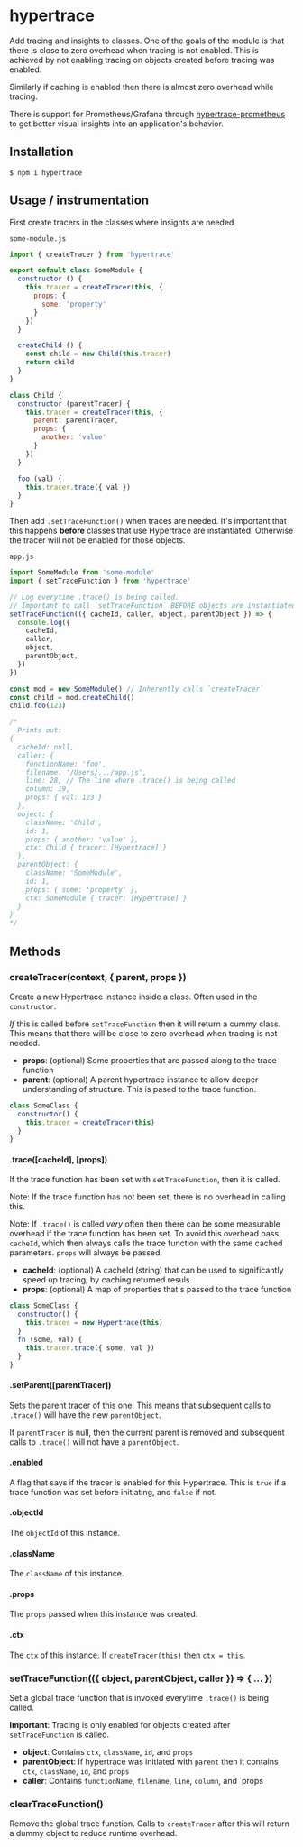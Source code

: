 # hypertrace

Add tracing and insights to classes. One of the goals of the module is that there is close to zero overhead when tracing is not enabled. This is achieved by not enabling tracing on objects created before tracing was enabled.

Similarly if caching is enabled then there is almost zero overhead while tracing.

There is support for Prometheus/Grafana through [hypertrace-prometheus](https://github.com/holepunchto/hypertrace-prometheus) to get better visual insights into an application's behavior.

## Installation

```
$ npm i hypertrace
```

## Usage / instrumentation

First create tracers in the classes where insights are needed

`some-module.js`
``` js
import { createTracer } from 'hypertrace'

export default class SomeModule {
  constructor () {
    this.tracer = createTracer(this, {
      props: {
        some: 'property'
      }
    })
  }

  createChild () {
    const child = new Child(this.tracer)
    return child
  }
}

class Child {
  constructor (parentTracer) {
    this.tracer = createTracer(this, {
      parent: parentTracer,
      props: {
        another: 'value'
      }
    })
  }

  foo (val) {
    this.tracer.trace({ val })
  }
}
```

Then add `.setTraceFunction()` when traces are needed. It's important that this happens **before** classes that use Hypertrace are instantiated. Otherwise the tracer will not be enabled for those objects.

`app.js`
``` js
import SomeModule from 'some-module'
import { setTraceFunction } from 'hypertrace'

// Log everytime .trace() is being called.
// Important to call `setTraceFunction` BEFORE objects are instantiated and calls `createTracer`
setTraceFunction(({ cacheId, caller, object, parentObject }) => {
  console.log({
    cacheId,
    caller,
    object,
    parentObject,
  })
})

const mod = new SomeModule() // Inherently calls `createTracer`
const child = mod.createChild()
child.foo(123)

/*
  Prints out:
{
  cacheId: null,
  caller: {
    functionName: 'foo',
    filename: '/Users/.../app.js',
    line: 28, // The line where .trace() is being called
    column: 19,
    props: { val: 123 }
  },
  object: {
    className: 'Child',
    id: 1,
    props: { another: 'value' },
    ctx: Child { tracer: [Hypertrace] }
  },
  parentObject: {
    className: 'SomeModule',
    id: 1,
    props: { some: 'property' },
    ctx: SomeModule { tracer: [Hypertrace] }
  }
}
*/
```

## Methods

### createTracer(context, { parent, props })

Create a new Hypertrace instance inside a class. Often used in the `constructor`.

_If_ this is called before `setTraceFunction` then it will return a cummy class. This means that there will be close to zero overhead when tracing is not needed.

- **props**: (optional) Some properties that are passed along to the trace function
- **parent**: (optional) A parent hypertrace instance to allow deeper understanding of structure. This is pased to the trace function.

``` js
class SomeClass {
  constructor() {
    this.tracer = createTracer(this)
  }
}
```

#### .trace([cacheId], [props])

If the trace function has been set with `setTraceFunction`, then it is called.

Note: If the trace function has not been set, there is no overhead in calling this.

Note: If `.trace()` is called _very_ often then there can be some measurable overhead if the trace function has been set. To avoid this overhead pass `cacheId`, which then always calls the trace function with the same cached parameters. `props` will always be passed.

- **cacheId**: (optional) A cacheId (string) that can be used to significantly speed up tracing, by caching returned resuls.
- **props**: (optional) A map of properties that's passed to the trace function

``` js
class SomeClass {
  constructor() {
    this.tracer = new Hypertrace(this)
  }
  fn (some, val) {
    this.tracer.trace({ some, val })
  }
}
```

#### .setParent([parentTracer])

Sets the parent tracer of this one. This means that subsequent calls to `.trace()` will have the new `parentObject`.

If `parentTracer` is null, then the current parent is removed and subsequent calls to `.trace()` will not have a `parentObject`.

#### .enabled

A flag that says if the tracer is enabled for this Hypertrace. This is `true` if a trace function was set before initiating, and `false` if not.


#### .objectId

The `objectId` of this instance.

#### .className

The `className` of this instance.

#### .props

The `props` passed when this instance was created.

#### .ctx

The `ctx` of this instance. If `createTracer(this)` then `ctx = this`.

### setTraceFunction(({ object, parentObject, caller }) => { ... })

Set a global trace function that is invoked everytime `.trace()` is being called.

**Important**: Tracing is only enabled for objects created after `setTraceFunction` is called.

- **object**: Contains `ctx`, `className`, `id`, and `props`
- **parentObject**: If hypertrace was initiated with `parent` then it contains `ctx`, `className`, `id`, and `props`
- **caller**: Contains `functionName`, `filename`, `line`, `column`, and `props

### clearTraceFunction()

Remove the global trace function. Calls to `createTracer` after this will return a dummy object to reduce runtime overhead.
